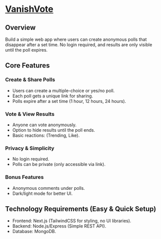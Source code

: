 # [VanishVote](https://vanish-vote-client-chi.vercel.app/)

## Overview

Build a simple web app where users can create anonymous polls that disappear after a set time. No login required, and results are only visible until the poll expires.

## Core Features

### Create & Share Polls

- Users can create a multiple-choice or yes/no poll.
- Each poll gets a unique link for sharing.
- Polls expire after a set time (1 hour, 12 hours, 24 hours).

### Vote & View Results

- Anyone can vote anonymously.
- Option to hide results until the poll ends.
- Basic reactions: (Trending, Like).

### Privacy & Simplicity

- No login required.
- Polls can be private (only accessible via link).

### Bonus Features

- Anonymous comments under polls.
- Dark/light mode for better UI.

## Technology Requirements (Easy & Quick Setup)

- Frontend: Next.js (TailwindCSS for styling, no UI libraries).
- Backend: Node.js/Express (Simple REST API).
- Database: MongoDB.
